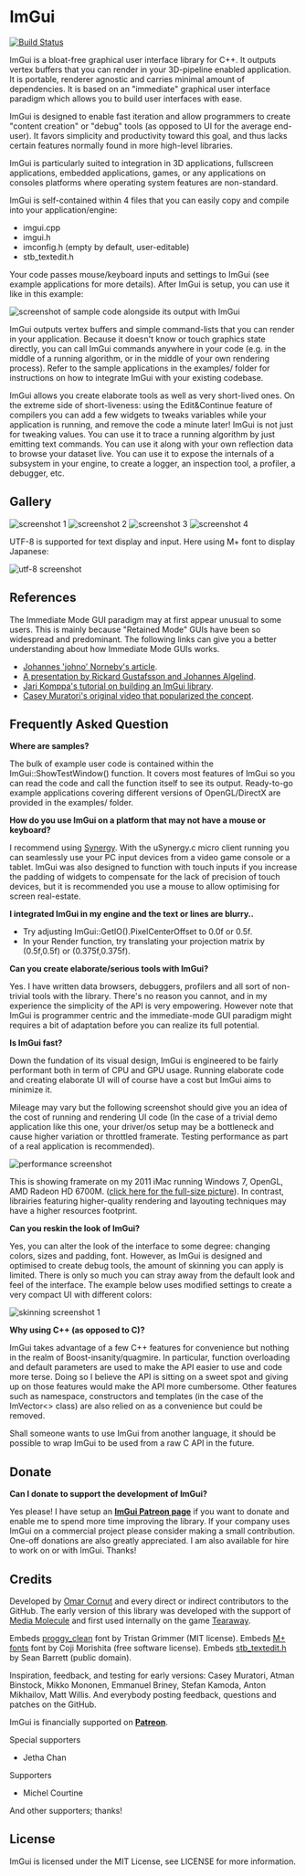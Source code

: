 ImGui
=====
[![Build Status](https://travis-ci.org/ocornut/imgui.svg?branch=master)](https://travis-ci.org/ocornut/imgui)

ImGui is a bloat-free graphical user interface library for C++. It outputs vertex buffers that you can render in your 3D-pipeline enabled application. It is portable, renderer agnostic and carries minimal amount of dependencies. It is based on an "immediate" graphical user interface paradigm which allows you to build user interfaces with ease.

ImGui is designed to enable fast iteration and allow programmers to create "content creation" or "debug" tools (as opposed to UI for the average end-user). It favors simplicity and productivity toward this goal, and thus lacks certain features normally found in more high-level libraries.

ImGui is particularly suited to integration in 3D applications, fullscreen applications, embedded applications, games, or any applications on consoles platforms where operating system features are non-standard. 


ImGui is self-contained within 4 files that you can easily copy and compile into your application/engine:

  - imgui.cpp
  - imgui.h
  - imconfig.h (empty by default, user-editable)
  - stb_textedit.h

Your code passes mouse/keyboard inputs and settings to ImGui (see example applications for more details). After ImGui is setup, you can use it like in this example:

![screenshot of sample code alongside its output with ImGui](/web/code_sample_01.png?raw=true)

ImGui outputs vertex buffers and simple command-lists that you can render in your application. Because it doesn't know or touch graphics state directly, you can call ImGui commands anywhere in your code (e.g. in the middle of a running algorithm, or in the middle of your own rendering process). Refer to the sample applications in the examples/ folder for instructions on how to integrate ImGui with your existing codebase. 

ImGui allows you create elaborate tools as well as very short-lived ones. On the extreme side of short-liveness: using the Edit&Continue feature of compilers you can add a few widgets to tweaks variables while your application is running, and remove the code a minute later! ImGui is not just for tweaking values. You can use it to trace a running algorithm by just emitting text commands. You can use it along with your own reflection data to browse your dataset live. You can use it to expose the internals of a subsystem in your engine, to create a logger, an inspection tool, a profiler, a debugger, etc. 

Gallery
-------

![screenshot 1](/web/test_window_01.png?raw=true)
![screenshot 2](/web/test_window_02.png?raw=true)
![screenshot 3](/web/test_window_03.png?raw=true)
![screenshot 4](/web/test_window_04.png?raw=true)

UTF-8 is supported for text display and input. Here using M+ font to display Japanese:

![utf-8 screenshot](/web/utf8_sample_01.png?raw=true)

References
----------

The Immediate Mode GUI paradigm may at first appear unusual to some users. This is mainly because "Retained Mode" GUIs have been so widespread and predominant. The following links can give you a better understanding about how Immediate Mode GUIs works. 
- [Johannes 'johno' Norneby's article](http://www.johno.se/book/imgui.html).
- [A presentation by Rickard Gustafsson and Johannes Algelind](http://www.cse.chalmers.se/edu/year/2011/course/TDA361/Advanced%20Computer%20Graphics/IMGUI.pdf).
- [Jari Komppa's tutorial on building an ImGui library](http://iki.fi/sol/imgui/).
- [Casey Muratori's original video that popularized the concept](https://mollyrocket.com/861).

Frequently Asked Question
-------------------------

<b>Where are samples?</b>

The bulk of example user code is contained within the ImGui::ShowTestWindow() function. It covers most features of ImGui so you can read the code and call the function itself to see its output. Ready-to-go example applications covering different versions of OpenGL/DirectX are provided in the examples/ folder. 

<b>How do you use ImGui on a platform that may not have a mouse or keyboard?</b>

I recommend using [Synergy](http://synergy-project.org). With the uSynergy.c micro client running you can seamlessly use your PC input devices from a video game console or a tablet. ImGui was also designed to function with touch inputs if you increase the padding of widgets to compensate for the lack of precision of touch devices, but it is recommended you use a mouse to allow optimising for screen real-estate.

<b>I integrated ImGui in my engine and the text or lines are blurry..</b>

- Try adjusting ImGui::GetIO().PixelCenterOffset to 0.0f or 0.5f.
- In your Render function, try translating your projection matrix by (0.5f,0.5f) or (0.375f,0.375f).

<b>Can you create elaborate/serious tools with ImGui?</b>

Yes. I have written data browsers, debuggers, profilers and all sort of non-trivial tools with the library. There's no reason you cannot, and in my experience the simplicity of the API is very empowering. However note that ImGui is programmer centric and the immediate-mode GUI paradigm might requires a bit of adaptation before you can realize its full potential. 

<b>Is ImGui fast?</b>

Down the fundation of its visual design, ImGui is engineered to be fairly performant both in term of CPU and GPU usage. Running elaborate code and creating elaborate UI will of course have a cost but ImGui aims to minimize it.

Mileage may vary but the following screenshot should give you an idea of the cost of running and rendering UI code (In the case of a trivial demo application like this one, your driver/os setup may be a bottleneck and cause higher variation or throttled framerate. Testing performance as part of a real application is recommended).

![performance screenshot](/web/performance_01_close_up.png?raw=true)

This is showing framerate on my 2011 iMac running Windows 7, OpenGL, AMD Radeon HD 6700M. ([click here for the full-size picture](/web/performance_01.png)).
In contrast, librairies featuring higher-quality rendering and layouting techniques may have a higher resources footprint.

<b>Can you reskin the look of ImGui?</b>

Yes, you can alter the look of the interface to some degree: changing colors, sizes and padding, font. However, as ImGui is designed and optimised to create debug tools, the amount of skinning you can apply is limited. There is only so much you can stray away from the default look and feel of the interface. The example below uses modified settings to create a very compact UI with different colors:

![skinning screenshot 1](/web/skinning_sample_01.png?raw=true)

<b>Why using C++ (as opposed to C)?</b>

ImGui takes advantage of a few C++ features for convenience but nothing in the realm of Boost-insanity/quagmire. In particular, function overloading and default parameters are used to make the API easier to use and code more terse. Doing so I believe the API is sitting on a sweet spot and giving up on those features would make the API more cumbersome. Other features such as namespace, constructors and templates (in the case of the ImVector<> class) are also relied on as a convenience but could be removed.

Shall someone wants to use ImGui from another language, it should be possible to wrap ImGui to be used from a raw C API in the future.

Donate
------

<b>Can I donate to support the development of ImGui?</b>

Yes please! I have setup an [**ImGui Patreon page**](http://www.patreon.com/imgui) if you want to donate and enable me to spend more time improving the library. If your company uses ImGui on a commercial project please consider making a small contribution. One-off donations are also greatly appreciated. I am also available for hire to work on or with ImGui. Thanks!

Credits
-------

Developed by [Omar Cornut](http://www.miracleworld.net) and every direct or indirect contributors to the GitHub. The early version of this library was developed with the support of [Media Molecule](http://www.mediamolecule.com) and first used internally on the game [Tearaway](http://tearaway.mediamolecule.com). 

Embeds [proggy_clean](http://upperbounds.net) font by Tristan Grimmer (MIT license).
Embeds [M+ fonts](http://mplus-fonts.sourceforge.jp/mplus-outline-fonts/index-en.html) font by Coji Morishita (free software license).
Embeds [stb_textedit.h](https://github.com/nothings/stb/) by Sean Barrett (public domain).

Inspiration, feedback, and testing for early versions: Casey Muratori, Atman Binstock, Mikko Mononen, Emmanuel Briney, Stefan Kamoda, Anton Mikhailov, Matt Willis. And everybody posting feedback, questions and patches on the GitHub.

ImGui is financially supported on [**Patreon**](http://www.patreon.com/imgui).

Special supporters 
- Jetha Chan

Supporters
- Michel Courtine

And other supporters; thanks!

License
-------

ImGui is licensed under the MIT License, see LICENSE for more information.
